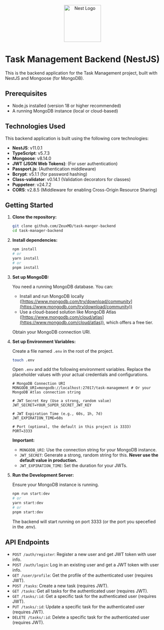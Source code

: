 <p align="center">
  <a href="http://nestjs.com/" target="blank"><img src="https://nestjs.com/img/logo-small.svg" width="120" alt="Nest Logo" /></a>
</p>

[circleci-image]: https://img.shields.io/circleci/build/github/nestjs/nest/master?token=abc123def456
[circleci-url]: https://circleci.com/gh/nestjs/nest

# Task Management Backend (NestJS)

This is the backend application for the Task Management project, built with NestJS and Mongoose (for MongoDB).

## Prerequisites

*   Node.js installed (version 18 or higher recommended)
*   A running MongoDB instance (local or cloud-based)

## Technologies Used

This backend application is built using the following core technologies:

*   **NestJS**: v11.0.1
*   **TypeScript**: v5.7.3
*   **Mongoose**: v8.14.0
*   **JWT (JSON Web Tokens)**: (For user authentication)
*   **Passport.js**: (Authentication middleware)
*   **Bcrypt**: v5.1.1 (for password hashing)
*   **Class-validator**: v0.14.1 (Validation decorators for classes)
*   **Puppeteer**: v24.7.2
*   **CORS**: v2.8.5 (Middleware for enabling Cross-Origin Resource Sharing)

## Getting Started

1.  **Clone the repository:**

    ```bash
    git clone github.com/ZeuxMD/task-manger-backend
    cd task-manager-backend
    ```

2.  **Install dependencies:**

    ```bash
    npm install
    # or
    yarn install
    # or
    pnpm install
    ```

3.  **Set up MongoDB:**

    You need a running MongoDB database. You can:
    *   Install and run MongoDB locally ([https://www.mongodb.com/try/download/community](https://www.mongodb.com/try/download/community))
    *   Use a cloud-based solution like MongoDB Atlas ([https://www.mongodb.com/cloud/atlas](https://www.mongodb.com/cloud/atlas)), which offers a free tier.

    Obtain your MongoDB connection URI.

4.  **Set up Environment Variables:**

    Create a file named `.env` in the root of the project.

    ```bash
    touch .env
    ```

    Open `.env` and add the following environment variables. Replace the placeholder values with your actual credentials and configurations.

    ```env
    # MongoDB Connection URI
    MONGODB_URI=mongodb://localhost:27017/task-management # Or your MongoDB Atlas connection string

    # JWT Secret Key (Use a strong, random value)
    JWT_SECRET=YOUR_SUPER_SECRET_JWT_KEY

    # JWT Expiration Time (e.g., 60s, 1h, 7d)
    JWT_EXPIRATION_TIME=60s

    # Port (optional, the default in this project is 3333)
    PORT=3333
    ```

    **Important:**
    *   `MONGODB_URI`: Use the connection string for your MongoDB instance.
    *   `JWT_SECRET`: Generate a strong, random string for this. **Never use the default value in production.**
    *   `JWT_EXPIRATION_TIME`: Set the duration for your JWTs.

5.  **Run the Development Server:**

    Ensure your MongoDB instance is running.

    ```bash
    npm run start:dev
    # or
    yarn start:dev
    # or
    pnpm start:dev
    ```

    The backend will start running on port 3333 (or the port you specefied in the .env).

## API Endpoints

*   `POST /auth/register`: Register a new user and get JWT token with user info.
*   `POST /auth/login`: Log in an existing user and get a JWT token with user info.
*   `GET /user/profile`: Get the profile of the authenticated user (requires JWT).
*   `POST /tasks`: Create a new task (requires JWT).
*   `GET /tasks`: Get all tasks for the authenticated user (requires JWT).
*   `GET /tasks/:id`: Get a specific task for the authenticated user (requires JWT).
*   `PUT /tasks/:id`: Update a specific task for the authenticated user (requires JWT).
*   `DELETE /tasks/:id`: Delete a specific task for the authenticated user (requires JWT).
